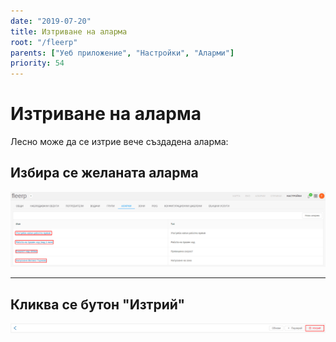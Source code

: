 ```yaml
---
date: "2019-07-20"
title: Изтриване на аларма
root: "/fleerp"
parents: ["Уеб приложение", "Настройки", "Аларми"]
priority: 54
---
```


# Изтриване на аларма

Лесно може да се изтрие вече създадена аларма: 

## Избира се желаната аларма

![alarms](delete-alarm-bg.png)

---

## Кликва се бутон "Изтрий"

![alarms](delete-button-bg.png)
